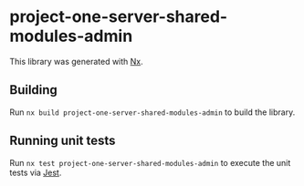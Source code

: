 # project-one-server-shared-modules-admin

This library was generated with [Nx](https://nx.dev).

## Building

Run `nx build project-one-server-shared-modules-admin` to build the library.

## Running unit tests

Run `nx test project-one-server-shared-modules-admin` to execute the unit tests via [Jest](https://jestjs.io).
